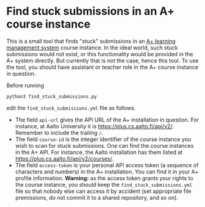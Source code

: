 # Find stuck submissions in an A+ course instance

This is a small tool that finds "stuck" submissions in an
[A+ learning management system](https://github.com/apluslms)
course instance.
In the ideal world, such stuck submissions would not exist,
or this functionality would be provided in the A+ system directly.
But currently that is not the case, hence this tool.
To use the tool, you should have assistant or teacher role in the A+ course instance in question.

Before running
```shell
python3 find_stuck_submissions.py
```
edit the `find_stuck_submissions.yml` file as follows.
* The field `api-url` gives the API URL of the A+ installation in question. For instance, at Aalto University it is https://plus.cs.aalto.fi/api/v2/. Remember to include the trailing `/`.
* The field `course-id` is the integer identifier of the course instance you wish to scan for stuck submissions. One can find the course instances in the A+ API. For instance, the Aalto installation has them listed at https://plus.cs.aalto.fi/api/v2/courses/.
* The field `access-token` is your personal API access token (a sequence of characters and numbers) in the A+ installation. You can find it in your A+ profile information.
**Warning:** as the access token grants *your* rights to the course instance,
you should keep the `find_stuck_submissions.yml` file so that nobody else can access it by accident (set appropriate file premissions, do not commit it to a shared repository, and so on).
